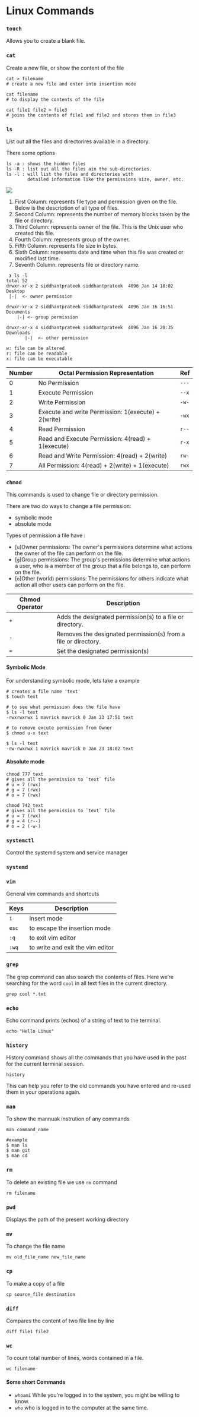 # Linux Commands

### `touch`

Allows you to create a blank file.

### `cat`

Create a new file, or show the content of the file

```shell
cat > filename
# create a new file and enter into insertion mode

cat filename
# to display the contents of the file

cat file1 file2 > file3
# joins the contents of file1 and file2 and stores them in file3

```

### `ls`

List out all the files and directorires available in a directory.

There some options
```shell
ls -a : shows the hidden files
ls -R : list out all the files ain the sub-directories.
ls -l : will list the files and directories with 
        detailed information like the permissions size, owner, etc. 
```

![](https://i.imgur.com/SddjpCr.png)


1.  First Column: represents file type and permission given on the file. Below is the description of all type of files.
2. Second Column: represents the number of memory blocks taken by the file or directory.
3. Third Column: represents owner of the file. This is the Unix user who created this file.
4. Fourth Column: represents group of the owner.
5. Fifth Column: represents file size in bytes.
6. Sixth Column: represents date and time when this file was created or modified last time.
7. Seventh Column: represents file or directory name.

```shell
 ❯ ls -l
total 52
drwxr-xr-x 2 siddhantprateek siddhantprateek  4096 Jan 14 18:02 Desktop
 |-|  <- owner permission

drwxr-xr-x 2 siddhantprateek siddhantprateek  4096 Jan 16 16:51 Documents
    |-| <- group permission

drwxr-xr-x 4 siddhantprateek siddhantprateek  4096 Jan 16 20:35 Downloads
       |-|  <- other permission

w: file can be altered
r: file can be readable
x: file can be executable
```

| Number | Octal Permission Representation | Ref |
| -------- | -------- | -------- |
| 0     | No Permission     | `---`     |
| 1     | Execute Permission     | `--x`     |
| 2     | Write Permission     | `-w-`     |
| 3     | Execute and write Permission: 1(execute) + 2(write)     | `-wx`     |
| 4     | Read Permission     | `r--`     |
| 5     | Read and Execute Permission: 4(read) + 1(execute)     | `r-x`     |
| 6     | Read and Write Permission: 4(read) + 2(write)     | `rw-`     |
| 7     | All Permission: 4(read) + 2(write) + 1(execute)     | `rwx`     |
### `chmod`

This commands is used to change file or directory permission.

There are two do ways to change a file permission:
- symbolic mode
- absolute mode

Types of permission a file have :
- [`u`]Owner permissions: The owner's permissions determine what actions the owner of the file can perform on the file.
- [`g`]Group permissions: The group's permissions determine what actions a user, who is a member of the group that a file belongs to, can perform on the file.
- [`o`]Other (world) permissions: The permissions for others indicate what action all other users can perform on the file.

| Chmod Operator | Description | 
| -------- | -------- |
|  `+` | Adds the designated permission(s) to a file or directory. |
|  `-` |  Removes the designated permission(s) from a file or directory. |
|  `=` | Set the designated permission(s) |
#### Symbolic Mode

For understanding symbolic mode, lets take a example
```shell
# creates a file name 'text'
$ touch text

# to see what permission does the file have
$ ls -l text 
-rwxrwxrwx 1 mavrick mavrick 0 Jan 23 17:51 text

# to remove excute permission from Owner 
$ chmod u-x text

$ ls -l text
-rw-rwxrwx 1 mavrick mavrick 0 Jan 23 18:02 text

```

#### Absolute mode

```shell
chmod 777 text
# gives all the permission to `text` file
# u = 7 (rwx)
# g = 7 (rwx)
# o = 7 (rwx)

chmod 742 text
# gives all the permission to `text` file
# u = 7 (rwx)
# g = 4 (r--)
# o = 2 (-w-)
```


### `systemctl`

Control the systemd system and service manager
### `systemd`


### `vim`

General vim commands and shortcuts

| Keys | Description | 
| -------- | -------- |
| `i` | insert mode | 
| `esc` | to escape the insertion mode |
| `:q` | to exit vim editor |
| `:wq` | to write and exit the vim editor  | 


### `grep`

The grep command can also search the contents of files. Here we’re searching for the word `cool` in all text files in the current directory.
```shell
grep cool *.txt
```

### `echo`

Echo command prints (echos) of a string of text to the terminal.

```shell
echo "Hello Linux" 
```

### `history`
History command shows all the commands that you have used in the past for the current terminal session.

```shell
history
```

This can help you refer to the old commands you have entered and re-used them in your operations again.

### `man`

To show the mannuak instrution of any commands

```shell
man command_name

#example
$ man ls
$ man git
$ man cd

```

### `rm`

To delete an existing file we use `rm` command

```shell
rm filename
```

### `pwd`

Displays the path of the present working directory

### `mv`
 
 To change the file name

```shell
mv old_file_name new_file_name
```

### `cp`

To make a copy of a file

```shell
cp source_file destination
```

### `diff`

Compares the content of two file line by line

```shell
diff file1 file2
```
### `wc`

To count total number of lines, words contained in a file.

```shell
wc filename
```

#### Some short Commands

- `whoami` While you're logged in to the system, you might be willing to know.
- `who` who is logged in to the computer at the same time.